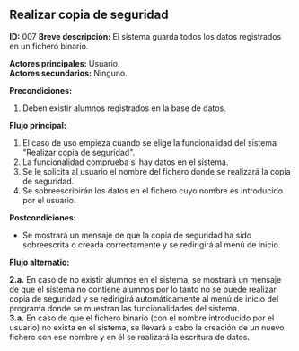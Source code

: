 ## Realizar copia de seguridad

**ID:** 007
**Breve descripción:** El sistema guarda todos los datos registrados en un fichero binario.


**Actores principales:** Usuario.  
**Actores secundarios:** Ninguno.


**Precondiciones:**

1. Deben existir alumnos registrados en la base de datos.


**Flujo principal:**

1. El caso de uso empieza cuando se elige la funcionalidad del sistema "Realizar copia de seguridad".
2. La funcionalidad comprueba si hay datos en el sistema.
3. Se le solicita al usuario el nombre del fichero donde se realizará la copia de seguridad.
4. Se sobreescribirán los datos en el fichero cuyo nombre es introducido por el usuario.

**Postcondiciones:**

* Se mostrará un mensaje de que la copia de seguridad ha sido sobreescrita o creada correctamente y se redirigirá al menú de inicio.


**Flujo alternatio:**

**2.a.** En caso de no existir alumnos en el sistema, se mostrará un mensaje de que el sistema no contiene alumnos por lo tanto no se puede realizar copia de seguridad y se redirigirá automáticamente al menú de inicio del programa donde se muestran las funcionalidades del sistema.  
**3.a.** En caso de que el fichero binario (con el nombre introducido por el usuario) no exista en el sistema, se llevará a cabo la creación de un nuevo fichero con ese nombre y en él se realizará la escritura de datos.  

